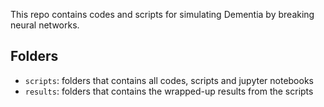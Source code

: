 This repo contains codes and scripts for simulating Dementia by breaking neural networks.

## Folders

- ```scripts```: folders that contains all codes, scripts and jupyter notebooks
- ```results```: folders that contains the wrapped-up results from the scripts
